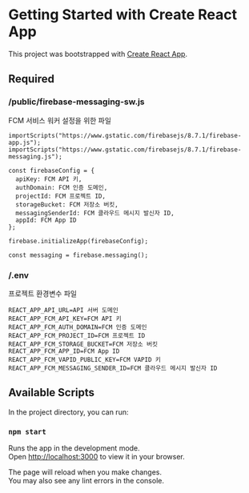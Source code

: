 # Getting Started with Create React App

This project was bootstrapped with [Create React App](https://github.com/facebook/create-react-app).

## Required

### /public/firebase-messaging-sw.js

FCM 서비스 워커 설정을 위한 파일

```
importScripts("https://www.gstatic.com/firebasejs/8.7.1/firebase-app.js");
importScripts("https://www.gstatic.com/firebasejs/8.7.1/firebase-messaging.js");

const firebaseConfig = {
  apiKey: FCM API 키,
  authDomain: FCM 인증 도메인,
  projectId: FCM 프로젝트 ID,
  storageBucket: FCM 저장소 버킷,
  messagingSenderId: FCM 클라우드 메시지 발신자 ID,
  appId: FCM App ID
};

firebase.initializeApp(firebaseConfig);

const messaging = firebase.messaging();
```

### /.env

프로젝트 환경변수 파일

```
REACT_APP_API_URL=API 서버 도메인
REACT_APP_FCM_API_KEY=FCM API 키
REACT_APP_FCM_AUTH_DOMAIN=FCM 인증 도메인
REACT_APP_FCM_PROJECT_ID=FCM 프로젝트 ID
REACT_APP_FCM_STORAGE_BUCKET=FCM 저장소 버킷
REACT_APP_FCM_APP_ID=FCM App ID
REACT_APP_FCM_VAPID_PUBLIC_KEY=FCM VAPID 키
REACT_APP_FCM_MESSAGING_SENDER_ID=FCM 클라우드 메시지 발신자 ID
```

## Available Scripts

In the project directory, you can run:

### `npm start`

Runs the app in the development mode.\
Open [http://localhost:3000](http://localhost:3000) to view it in your browser.

The page will reload when you make changes.\
You may also see any lint errors in the console.
